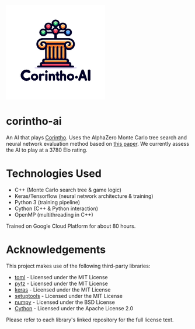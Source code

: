 <img src="/assets/images/logo.png" width="271" height="259">

# corintho-ai

An AI that plays [Corintho](http://www.di.fc.ul.pt/~jpn/gv/corintho.htm). Uses the AlphaZero Monte Carlo tree search and neural network evaluation method based on [this paper](https://www.nature.com/articles/nature24270.epdf?author_access_token=VJXbVjaSHxFoctQQ4p2k4tRgN0jAjWel9jnR3ZoTv0PVW4gB86EEpGqTRDtpIz-2rmo8-KG06gqVobU5NSCFeHILHcVFUeMsbvwS-lxjqQGg98faovwjxeTUgZAUMnRQ). We currently assess the AI to play at a 3780 Elo rating.

# Technologies Used
 - C++ (Monte Carlo search tree & game logic)
 - Keras/Tensorflow (neural network architecture & training)
 - Python 3 (training pipeline)
 - Cython (C++ & Python interaction)
 - OpenMP (multithreading in C++)

Trained on Google Cloud Platform for about 80 hours.

# Acknowledgements

This project makes use of the following third-party libraries:

- [toml](https://github.com/uiri/toml) - Licensed under the MIT License
- [pytz](https://github.com/stub42/pytz) - Licensed under the MIT License
- [keras](https://github.com/keras-team/keras) - Licensed under the MIT License
- [setuptools](https://github.com/pypa/setuptools) - Licensed under the MIT License
- [numpy](https://github.com/numpy/numpy) - Licensed under the BSD License
- [Cython](https://github.com/cython/cython) - Licensed under the Apache License 2.0

Please refer to each library's linked repository for the full license text.
